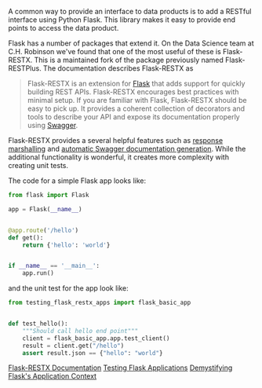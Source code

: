 A common way to provide an interface to data products is to add a RESTful interface using Python Flask.
This library makes it easy to provide end points to access the data product.

Flask has a number of packages that extend it. On the Data Science team at C.H. Robinson we've found
that one of the most useful of these is Flask-RESTX. This is a maintained fork of the package previously
named Flask-RESTPlus. The documentation describes Flask-RESTX as

> Flask-RESTX is an extension for [Flask](http://flask.pocoo.org/) that adds support for quickly building REST APIs.
Flask-RESTX encourages best practices with minimal setup.
If you are familiar with Flask, Flask-RESTX should be easy to pick up.
It provides a coherent collection of decorators and tools to describe your API
and expose its documentation properly using [Swagger](http://swagger.io/).

Flask-RESTX provides a several helpful features such as
[response marshalling](https://flask-restx.readthedocs.io/en/latest/marshalling.html)
and [automatic Swagger documentation generation](
https://flask-restx.readthedocs.io/en/latest/swagger.html).
While the additional functionality is wonderful, it creates more complexity with creating unit tests.

The code for a simple Flask app looks like:

```python
from flask import Flask

app = Flask(__name__)


@app.route('/hello')
def get():
    return {'hello': 'world'}


if __name__ == '__main__':
    app.run()
```

and the unit test for the app look like:

```python
from testing_flask_restx_apps import flask_basic_app


def test_hello():
    """Should call hello end point"""
    client = flask_basic_app.app.test_client()
    result = client.get("/hello")
    assert result.json == {"hello": "world"}
```

[Flask-RESTX Documentation](https://flask-restx.readthedocs.io/en/latest/)
[Testing Flask Applications](https://flask.palletsprojects.com/en/1.1.x/testing/)
[Demystifying Flask's Application Context](
https://hackingandslacking.com/demystifying-flasks-application-context-c7bd31a53817)
